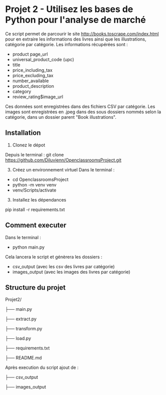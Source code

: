 # Projet 2 - Utilisez les bases de Python pour l'analyse de marché

Ce script permet de parcourir le site http://books.toscrape.com/index.html pour en extraire les informations 
des livres ainsi que les illustrations, catégorie par catégorie.
Les informations récupérées sont :
 - product page_url
 - universal_product_code (upc)
 - title
 - price_including_tax
 - price_excluding_tax
 - number_available
 - product_description
 - category
 - review_rating$image_url

Ces données sont enregistrées dans des fichiers CSV par catégorie.
Les images sont enregistrées en .jpeg dans des sous dossiers nommés selon la catégorie, dans un dossier parent 
"Book illustrations".

## Installation
1. Clonez le dépot

Depuis le terminal :
git clone https://github.com/Diluvienn/OpenclassroomsProject.git

3. Créez un environnement virtuel
Dans le terminal :
- cd OpenclassroomsProject
- python -m venv venv
- venv/Scripts/activate

3. Installez les dépendances 

pip install -r requirements.txt

## Comment executer
Dans le terminal :
- python main.py

Cela lancera le script et génèrera les dossiers :
- csv_output (avec les csv des livres par catégorie)
- images_output (avec les images des livres par catégorie)


## Structure du projet

Projet2/

├── main.py

├── extract.py

├── transform.py

├── load.py

├── requirements.txt

├── README.md

Après execution du script ajout de :

├── csv_output

├── images_output


